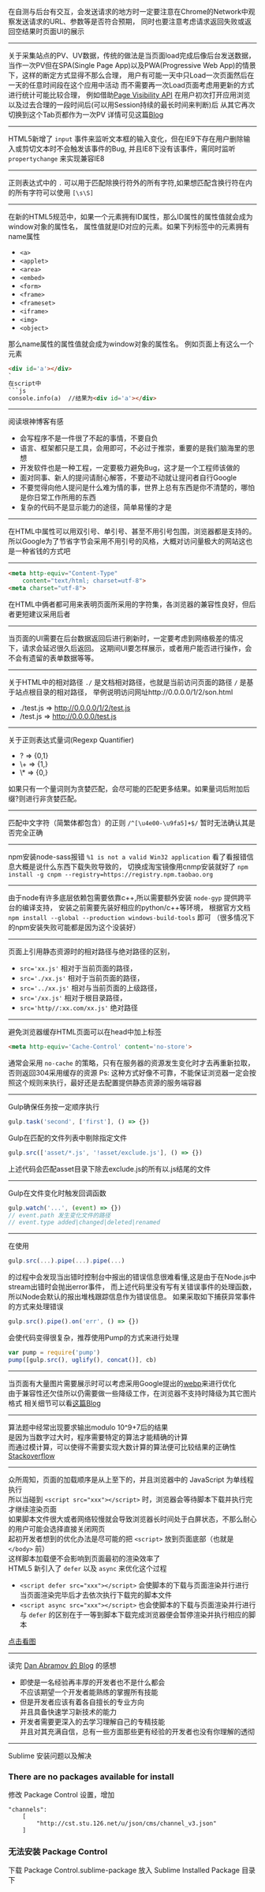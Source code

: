 在自测与后台有交互，会发送请求的地方时一定要注意在Chrome的Network中观察发送请求的URL、参数等是否符合预期，
同时也要注意考虑请求返回失败或返回空结果时页面UI的展示

---

关于采集站点的PV、UV数据，传统的做法是当页面load完成后像后台发送数据，
当作一次PV但在SPA(Single Page App)以及PWA(Progressive Web App)的情景下，这样的断定方式显得不那么合理，
用户有可能一天中只Load一次页面然后在一天的任意时间段在这个应用中活动
而不需要再一次Load页面考虑用更新的方式进行统计可能比较合理，
例如借助[Page Visibility API](https://developer.mozilla.org/en-US/docs/Web/API/Page_Visibility_API)
在用户初次打开应用浏览以及过去合理的一段时间后(可以用Session持续的最长时间来判断)后
从其它再次切换到这个Tab页都作为一次PV
详情可见这篇[Blog](https://philipwalton.com/articles/how-we-track-pageviews-is-all-wrong/)

---

HTML5新增了 `input` 事件来监听文本框的输入变化，但在IE9下存在用户删除输入或剪切文本时不会触发该事件的Bug,
并且IE8下没有该事件，需同时监听 `propertychange` 来实现兼容IE8

---

正则表达式中的 `.` 可以用于匹配除换行符外的所有字符,如果想匹配含换行符在内的所有字符可以使用 `[\s\S]`

---

在新的HTML5规范中，如果一个元素拥有ID属性，那么ID属性的属性值就会成为window对象的属性名，
属性值就是ID对应的元素。如果下列标签中的元素拥有name属性
* `<a>`
* `<applet>`
* `<area>`
* `<embed>`
* `<form>`
* `<frame>`
* `<frameset>`
* `<iframe>`
* `<img>`
* `<object>`

那么name属性的属性值就会成为window对象的属性名。
例如页面上有这么一个元素
```html
<div id='a'></div>
`
在script中
```js
console.info(a)  //结果为<div id='a'></div>
```

---

阅读垠神博客有感
* 会写程序不是一件很了不起的事情，不要自负
* 语言、框架都只是工具，会用即可，不必过于推崇，重要的是我们脑海里的思想
* 开发软件也是一种工程，一定要极力避免Bug，这才是一个工程师该做的
* 面对同事、新人的提问请耐心解答，不要动不动就让提问者自行Google
* 不要觉得向他人提问是什么难为情的事，世界上总有东西是你不清楚的，哪怕是你日常工作所用的东西
* 复杂的代码不是显示能力的途径，简单易懂的才是

---

在HTML中属性可以用双引号、单引号、甚至不用引号包围，浏览器都是支持的。
所以Google为了节省字节会采用不用引号的风格，大概对访问量极大的网站这也是一种省钱的方式吧

---

```html
<meta http-equiv="Content-Type"
	content="text/html; charset=utf-8">
<meta charset="utf-8">
```
在HTML中俩者都可用来表明页面所采用的字符集，各浏览器的兼容性良好，但后者更短建议采用后者

---

当页面的UI需要在后台数据返回后进行刷新时，一定要考虑到网络极差的情况下，请求会延迟很久后返回。
这期间UI要怎样展示，或者用户能否进行操作，会不会有遗留的表单数据等等。

---

关于HTML中的相对路径 `./` 是文档相对路径，也就是当前访问页面的路径 `/` 是基于站点根目录的相对路径，
举例说明访问网址http://0.0.0.0/1/2/son.html
* ./test.js => http://0.0.0.0/1/2/test.js
* /test.js => http://0.0.0.0/test.js

---

关于正则表达式量词(Regexp Quantifier)
* ?  => {0,1}
* \\+ => {1,}
* \\*  => {0,}

如果只有一个量词则为贪婪匹配，会尽可能的匹配更多结果。如果量词后附加后缀?则进行非贪婪匹配。

---

匹配中文字符（简繁体都包含）的正则 `/^[\u4e00-\u9fa5]+$/` 暂时无法确认其是否完全正确

---

npm安装node-sass报错 `%1 is not a valid Win32 application` 看了看报错信息大概是说什么东西下载失败导致的，
切换成淘宝镜像用cnmp安装就好了 `npm install -g cnpm --registry=https://registry.npm.taobao.org`

---

由于node有许多底层依赖包需要依靠c++,所以需要额外安装 `node-gyp` 提供跨平台的编译支持，
安装之前需要先装好相应的python/c++等环境，
根据官方文档 `npm install --global --production windows-build-tools` 即可
（很多情况下的npm安装失败可能都是因为这个没装好）

---

页面上引用静态资源时的相对路径与绝对路径的区别，
* `src='xx.js'` 相对于当前页面的路径，
* `src='./xx.js'` 相对于当前页面的路径，
* `src='../xx.js'` 相对与当前页面的上级路径，
* `src='/xx.js'` 相对于根目录路径，
* `src='http//:xx.com/xx.js'` 绝对路径

---

避免浏览器缓存HTML页面可以在head中加上标签
```html
<meta http-equiv='Cache-Control' content='no-store'>
```
通常会采用 `no-cache` 的策略，只有在服务器的资源发生变化时才去再重新拉取，否则返回304采用缓存的资源
Ps: 这种方式好像不可靠，不能保证浏览器一定会按照这个规则来执行，最好还是去配置提供静态资源的服务端容器

---

Gulp确保任务按一定顺序执行
```js
gulp.task('second', ['first'], () => {})
``` 
Gulp在匹配的文件列表中剔除指定文件
```js
gulp.src(['asset/*.js', '!asset/exclude.js'], () => {})
```
上述代码会匹配asset目录下除去exclude.js的所有以.js结尾的文件

---

Gulp在文件变化时触发回调函数
```js
gulp.watch('...', (event) => {})
// event.path 发生变化文件的路径
// event.type added|changed|deleted|renamed
```

---

在使用
```js
gulp.src(...).pipe(...).pipe(...)
```
的过程中会发现当出错时控制台中报出的错误信息很难看懂,这是由于在Node.js中stream出错时会抛出error事件，
而上述代码里没有写有关错误事件的处理函数，所以Node会默认的报出堆栈跟踪信息作为错误信息。
如果采取如下捕获异常事件的方式来处理错误
```js
gulp.src().pipe().on('err', () => {})
```
会使代码变得很复杂，推荐使用Pump的方式来进行处理
```js
var pump = require('pump')
pump([gulp.src(), uglify(), concat()], cb)
```

---

当页面有大量图片需要展示时可以考虑采用Google提出的[webp](https://developers.google.com/speed/webp/)来进行优化  
由于兼容性还欠佳所以仍需要做一些降级工作，在浏览器不支持时降级为其它图片格式
相关细节可以看[这篇Blog](https://aotu.io/notes/2016/06/23/explore-something-of-webp/index.html)

---

算法题中经常出现要求输出modulo 10^9+7后的结果  
是因为当数字过大时，程序需要特定的算法才能精确的计算  
而通过模计算，可以使得不需要实现大数计算的算法便可比较结果的正确性
[Stackoverflow](https://stackoverflow.com/questions/25689186/what-is-the-significance-of-modulo-1097-used-in-codechef-and-spoj-problems)

---

众所周知，页面的加载顺序是从上至下的，并且浏览器中的 JavaScript 为单线程执行    
所以当碰到 `<script src="xxx"></script>` 时，浏览器会等待脚本下载并执行完才继续渲染页面  
如果脚本文件很大或者网络较慢就会导致浏览器长时间处于白屏状态，不那么耐心的用户可能会选择直接关闭网页  
起初开发者想到的优化办法是尽可能的把 `<script>` 放到页面底部（也就是 `</body>` 前）  
这样脚本加载便不会影响到页面最初的渲染效率了  
HTML5 新引入了 `defer` 以及 `async` 来优化这个过程  
* `<script defer src="xxx"></script>`  会使脚本的下载与页面渲染并行进行  
当页面渲染完毕后才去依次执行下载完的脚本文件
* `<script async src="xxx"></script>`  也会使脚本的下载与页面渲染并行进行  
与 `defer` 的区别在于一等到脚本下载完成浏览器便会暂停渲染并执行相应的脚本  

[点击看图](https://segmentfault.com/q/1010000000640869)

---

读完 [Dan Abramov 的 Blog](https://overreacted.io/things-i-dont-know-as-of-2018/) 的感想
* 即使是一名经验再丰厚的开发者也不是什么都会  
不应该期望一个开发者能熟练的掌握所有技能
* 但是开发者应该有着各自擅长的专业方向  
并且具备快速学习新技术的能力
* 开发者需要更深入的去学习理解自己的专精技能  
并且对其充满自信，总有一些方面那些更有经验的开发者也没有你理解的透彻

---

Sublime 安装问题以及解决
### There are no packages available for install  
修改 Package Control 设置，增加
```
"channels":
    [
        "http://cst.stu.126.net/u/json/cms/channel_v3.json"
    ]
```

### 无法安装 Package Control 
下载 Package Control.sublime-package 放入 Sublime Installed Package 目录下

